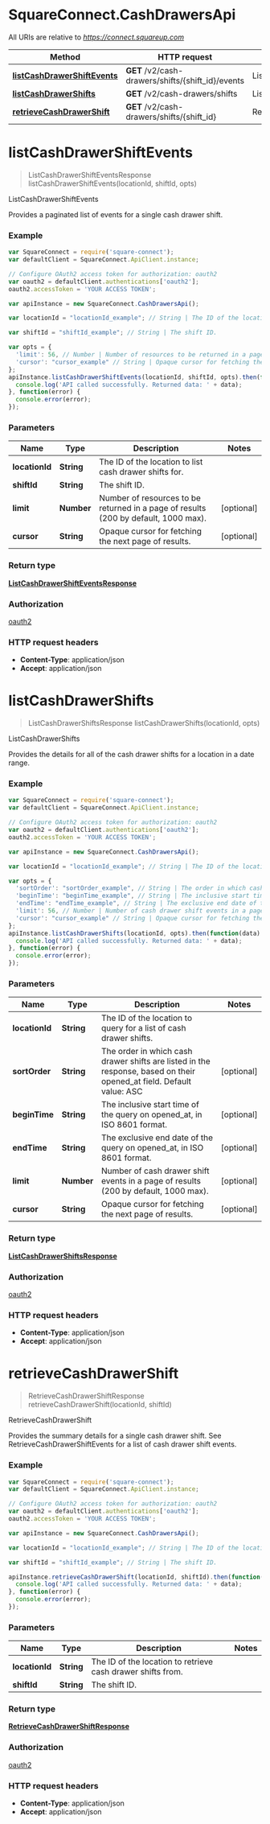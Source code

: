 # SquareConnect.CashDrawersApi

All URIs are relative to *https://connect.squareup.com*

Method | HTTP request | Description
------------- | ------------- | -------------
[**listCashDrawerShiftEvents**](CashDrawersApi.md#listCashDrawerShiftEvents) | **GET** /v2/cash-drawers/shifts/{shift_id}/events | ListCashDrawerShiftEvents
[**listCashDrawerShifts**](CashDrawersApi.md#listCashDrawerShifts) | **GET** /v2/cash-drawers/shifts | ListCashDrawerShifts
[**retrieveCashDrawerShift**](CashDrawersApi.md#retrieveCashDrawerShift) | **GET** /v2/cash-drawers/shifts/{shift_id} | RetrieveCashDrawerShift


<a name="listCashDrawerShiftEvents"></a>
# **listCashDrawerShiftEvents**
> ListCashDrawerShiftEventsResponse listCashDrawerShiftEvents(locationId, shiftId, opts)

ListCashDrawerShiftEvents

Provides a paginated list of events for a single cash drawer shift.

### Example
```javascript
var SquareConnect = require('square-connect');
var defaultClient = SquareConnect.ApiClient.instance;

// Configure OAuth2 access token for authorization: oauth2
var oauth2 = defaultClient.authentications['oauth2'];
oauth2.accessToken = 'YOUR ACCESS TOKEN';

var apiInstance = new SquareConnect.CashDrawersApi();

var locationId = "locationId_example"; // String | The ID of the location to list cash drawer shifts for.

var shiftId = "shiftId_example"; // String | The shift ID.

var opts = { 
  'limit': 56, // Number | Number of resources to be returned in a page of results (200 by default, 1000 max).
  'cursor': "cursor_example" // String | Opaque cursor for fetching the next page of results.
};
apiInstance.listCashDrawerShiftEvents(locationId, shiftId, opts).then(function(data) {
  console.log('API called successfully. Returned data: ' + data);
}, function(error) {
  console.error(error);
});

```

### Parameters

Name | Type | Description  | Notes
------------- | ------------- | ------------- | -------------
 **locationId** | **String**| The ID of the location to list cash drawer shifts for. | 
 **shiftId** | **String**| The shift ID. | 
 **limit** | **Number**| Number of resources to be returned in a page of results (200 by default, 1000 max). | [optional] 
 **cursor** | **String**| Opaque cursor for fetching the next page of results. | [optional] 

### Return type

[**ListCashDrawerShiftEventsResponse**](ListCashDrawerShiftEventsResponse.md)

### Authorization

[oauth2](../README.md#oauth2)

### HTTP request headers

 - **Content-Type**: application/json
 - **Accept**: application/json

<a name="listCashDrawerShifts"></a>
# **listCashDrawerShifts**
> ListCashDrawerShiftsResponse listCashDrawerShifts(locationId, opts)

ListCashDrawerShifts

Provides the details for all of the cash drawer shifts for a location in a date range.

### Example
```javascript
var SquareConnect = require('square-connect');
var defaultClient = SquareConnect.ApiClient.instance;

// Configure OAuth2 access token for authorization: oauth2
var oauth2 = defaultClient.authentications['oauth2'];
oauth2.accessToken = 'YOUR ACCESS TOKEN';

var apiInstance = new SquareConnect.CashDrawersApi();

var locationId = "locationId_example"; // String | The ID of the location to query for a list of cash drawer shifts.

var opts = { 
  'sortOrder': "sortOrder_example", // String | The order in which cash drawer shifts are listed in the response, based on their opened_at field. Default value: ASC
  'beginTime': "beginTime_example", // String | The inclusive start time of the query on opened_at, in ISO 8601 format.
  'endTime': "endTime_example", // String | The exclusive end date of the query on opened_at, in ISO 8601 format.
  'limit': 56, // Number | Number of cash drawer shift events in a page of results (200 by default, 1000 max).
  'cursor': "cursor_example" // String | Opaque cursor for fetching the next page of results.
};
apiInstance.listCashDrawerShifts(locationId, opts).then(function(data) {
  console.log('API called successfully. Returned data: ' + data);
}, function(error) {
  console.error(error);
});

```

### Parameters

Name | Type | Description  | Notes
------------- | ------------- | ------------- | -------------
 **locationId** | **String**| The ID of the location to query for a list of cash drawer shifts. | 
 **sortOrder** | **String**| The order in which cash drawer shifts are listed in the response, based on their opened_at field. Default value: ASC | [optional] 
 **beginTime** | **String**| The inclusive start time of the query on opened_at, in ISO 8601 format. | [optional] 
 **endTime** | **String**| The exclusive end date of the query on opened_at, in ISO 8601 format. | [optional] 
 **limit** | **Number**| Number of cash drawer shift events in a page of results (200 by default, 1000 max). | [optional] 
 **cursor** | **String**| Opaque cursor for fetching the next page of results. | [optional] 

### Return type

[**ListCashDrawerShiftsResponse**](ListCashDrawerShiftsResponse.md)

### Authorization

[oauth2](../README.md#oauth2)

### HTTP request headers

 - **Content-Type**: application/json
 - **Accept**: application/json

<a name="retrieveCashDrawerShift"></a>
# **retrieveCashDrawerShift**
> RetrieveCashDrawerShiftResponse retrieveCashDrawerShift(locationId, shiftId)

RetrieveCashDrawerShift

Provides the summary details for a single cash drawer shift. See RetrieveCashDrawerShiftEvents for a list of cash drawer shift events.

### Example
```javascript
var SquareConnect = require('square-connect');
var defaultClient = SquareConnect.ApiClient.instance;

// Configure OAuth2 access token for authorization: oauth2
var oauth2 = defaultClient.authentications['oauth2'];
oauth2.accessToken = 'YOUR ACCESS TOKEN';

var apiInstance = new SquareConnect.CashDrawersApi();

var locationId = "locationId_example"; // String | The ID of the location to retrieve cash drawer shifts from.

var shiftId = "shiftId_example"; // String | The shift ID.

apiInstance.retrieveCashDrawerShift(locationId, shiftId).then(function(data) {
  console.log('API called successfully. Returned data: ' + data);
}, function(error) {
  console.error(error);
});

```

### Parameters

Name | Type | Description  | Notes
------------- | ------------- | ------------- | -------------
 **locationId** | **String**| The ID of the location to retrieve cash drawer shifts from. | 
 **shiftId** | **String**| The shift ID. | 

### Return type

[**RetrieveCashDrawerShiftResponse**](RetrieveCashDrawerShiftResponse.md)

### Authorization

[oauth2](../README.md#oauth2)

### HTTP request headers

 - **Content-Type**: application/json
 - **Accept**: application/json

